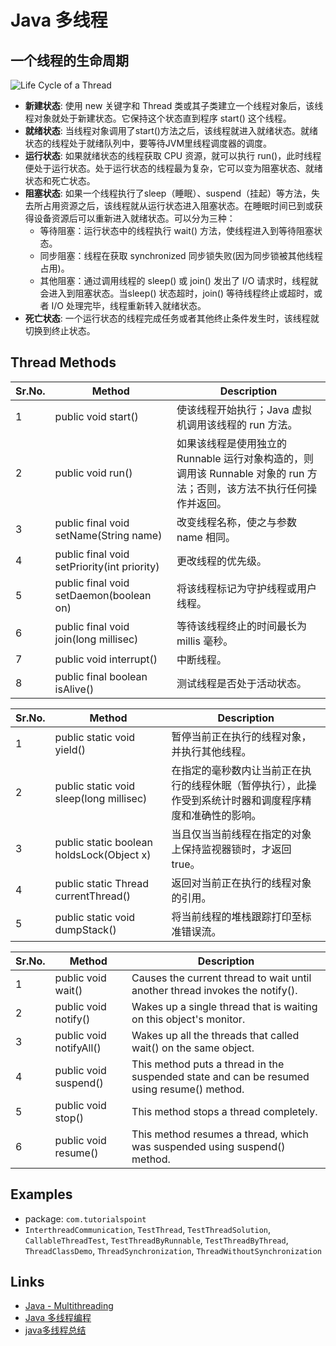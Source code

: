 # Java 多线程

## 一个线程的生命周期
![Life Cycle of a Thread](https://www.wailian.work/images/2019/10/01/Thread_Life_Cycle-min.jpg)

- **新建状态**:
使用 new 关键字和 Thread 类或其子类建立一个线程对象后，该线程对象就处于新建状态。它保持这个状态直到程序 start() 这个线程。
- **就绪状态**:
当线程对象调用了start()方法之后，该线程就进入就绪状态。就绪状态的线程处于就绪队列中，要等待JVM里线程调度器的调度。
- **运行状态**:
如果就绪状态的线程获取 CPU 资源，就可以执行 run()，此时线程便处于运行状态。处于运行状态的线程最为复杂，它可以变为阻塞状态、就绪状态和死亡状态。
- **阻塞状态**:
如果一个线程执行了sleep（睡眠）、suspend（挂起）等方法，失去所占用资源之后，该线程就从运行状态进入阻塞状态。在睡眠时间已到或获得设备资源后可以重新进入就绪状态。可以分为三种：
    * 等待阻塞：运行状态中的线程执行 wait() 方法，使线程进入到等待阻塞状态。
    * 同步阻塞：线程在获取 synchronized 同步锁失败(因为同步锁被其他线程占用)。
    * 其他阻塞：通过调用线程的 sleep() 或 join() 发出了 I/O 请求时，线程就会进入到阻塞状态。当sleep() 状态超时，join() 等待线程终止或超时，或者 I/O 处理完毕，线程重新转入就绪状态。
- **死亡状态**:
一个运行状态的线程完成任务或者其他终止条件发生时，该线程就切换到终止状态。

## Thread Methods

Sr.No. | Method | Description
----|------|------
1 | public void start() | 使该线程开始执行；Java 虚拟机调用该线程的 run 方法。
2 | public void run() | 如果该线程是使用独立的 Runnable 运行对象构造的，则调用该 Runnable 对象的 run 方法；否则，该方法不执行任何操作并返回。
3 | public final void setName(String name) | 改变线程名称，使之与参数 name 相同。
4 | public final void setPriority(int priority) | 更改线程的优先级。
5 | public final void setDaemon(boolean on) | 将该线程标记为守护线程或用户线程。
6 | public final void join(long millisec) | 等待该线程终止的时间最长为 millis 毫秒。
7 | public void interrupt() | 中断线程。
8 | public final boolean isAlive() | 测试线程是否处于活动状态。

Sr.No. | Method | Description
----|------|------
1 | public static void yield() | 暂停当前正在执行的线程对象，并执行其他线程。
2 | public static void sleep(long millisec) | 在指定的毫秒数内让当前正在执行的线程休眠（暂停执行），此操作受到系统计时器和调度程序精度和准确性的影响。
3 | public static boolean holdsLock(Object x) | 当且仅当当前线程在指定的对象上保持监视器锁时，才返回 true。
4 | public static Thread currentThread() | 返回对当前正在执行的线程对象的引用。
5 | public static void dumpStack() | 将当前线程的堆栈跟踪打印至标准错误流。

Sr.No. | Method | Description
----|------|------
1 | public void wait() | Causes the current thread to wait until another thread invokes the notify().
2 | public void notify() | Wakes up a single thread that is waiting on this object's monitor.
3 | public void notifyAll() | Wakes up all the threads that called wait() on the same object.
4 | public void suspend() | This method puts a thread in the suspended state and can be resumed using resume() method.
5 | public void stop() | This method stops a thread completely.
6 | public void resume() | This method resumes a thread, which was suspended using suspend() method.

## Examples
- package: `com.tutorialspoint`
- `InterthreadCommunication`, `TestThread`, `TestThreadSolution`, `CallableThreadTest`, `TestThreadByRunnable`, `TestThreadByThread`, `ThreadClassDemo`, `ThreadSynchronization`, `ThreadWithoutSynchronization`

## Links
- [Java - Multithreading](http://www.tutorialspoint.com/java/java_multithreading.htm)
- [Java 多线程编程](http://www.runoob.com/java/java-multithreading.html)
- [java多线程总结](http://www.cnblogs.com/rollenholt/archive/2011/08/28/2156357.html)